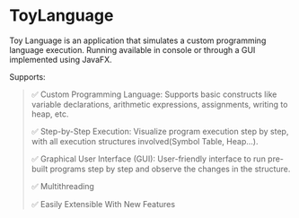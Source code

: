 # ToyLanguage

Toy Language is an application that simulates a custom programming language execution.
Running available in console or through a GUI implemented using JavaFX.

Supports: 
>	✅ Custom Programming Language: Supports basic constructs like variable declarations, arithmetic expressions, assignments, writing to heap, etc.
>
> ✅ Step-by-Step Execution: Visualize program execution step by step, with all execution structures involved(Symbol Table, Heap...).
>
> ✅ Graphical User Interface (GUI): User-friendly interface to run pre-built programs step by step and observe the changes in the structure.
>
> ✅ Multithreading
>
> ✅ Easily Extensible With New Features
